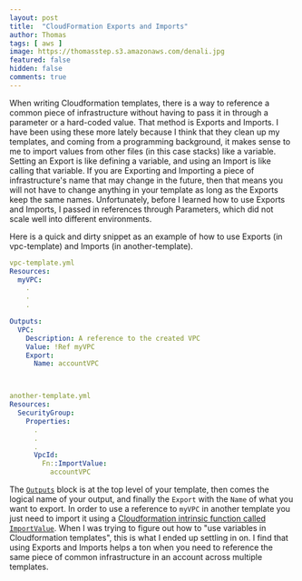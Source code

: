 ```yaml
---
layout: post
title:  "CloudFormation Exports and Imports"
author: Thomas
tags: [ aws ]
image: https://thomasstep.s3.amazonaws.com/denali.jpg
featured: false
hidden: false
comments: true
---
```

When writing Cloudformation templates, there is a way to reference a common piece of infrastructure without having to pass it in through a parameter or a hard-coded value.
That method is Exports and Imports.
I have been using these more lately because I think that they clean up my templates, and coming from a programming background, it makes sense to me to import values from other files (in this case stacks) like a variable.
Setting an Export is like defining a variable, and using an Import is like calling that variable.
If you are Exporting and Importing a piece of infrastructure's name that may change in the future, then that means you will not have to change anything in your template as long as the Exports keep the same names.
Unfortunately, before I learned how to use Exports and Imports, I passed in references through Parameters, which did not scale well into different environments.

Here is a quick and dirty snippet as an example of how to use Exports (in vpc-template) and Imports (in another-template).
```yml
vpc-template.yml
Resources:
  myVPC:
    .
    .
    .

Outputs:
  VPC:
    Description: A reference to the created VPC
    Value: !Ref myVPC
    Export:
      Name: accountVPC



another-template.yml
Resources:
  SecurityGroup:
    Properties:
      .
      .
      .
      VpcId:
        Fn::ImportValue:
          accountVPC
```
The [`Outputs`](https://docs.aws.amazon.com/AWSCloudFormation/latest/UserGuide/outputs-section-structure.html) block is at the top level of your template, then comes the logical name of your output, and finally the `Export` with the `Name` of what you want to export.
In order to use a reference to `myVPC` in another template you just need to import it using a [Cloudformation intrinsic function called `ImportValue`](https://docs.aws.amazon.com/AWSCloudFormation/latest/UserGuide/intrinsic-function-reference-importvalue.html).
When I was trying to figure out how to "use variables in Cloudformation templates", this is what I ended up settling in on.
I find that using Exports and Imports helps a ton when you need to reference the same piece of common infrastructure in an account across multiple templates.
